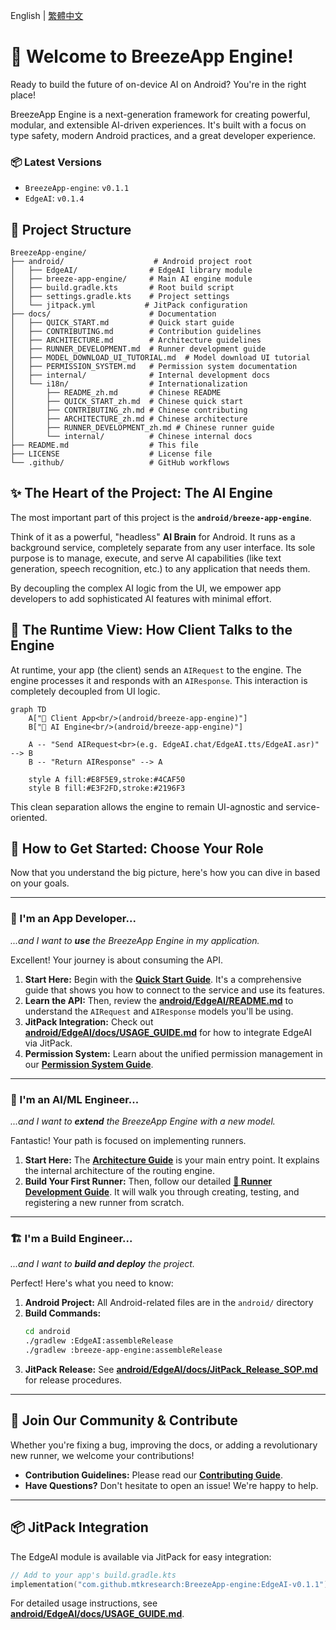 English | [繁體中文](./docs/i18n/README_zh.md)

# 🤖 Welcome to BreezeApp Engine!

Ready to build the future of on-device AI on Android? You're in the right place!

BreezeApp Engine is a next-generation framework for creating powerful, modular, and extensible AI-driven experiences. It's built with a focus on type safety, modern Android practices, and a great developer experience.

### 📦 Latest Versions

- `BreezeApp-engine`: `v0.1.1`
- `EdgeAI`: `v0.1.4`

## 📁 Project Structure

```
BreezeApp-engine/
├── android/                    # Android project root
│   ├── EdgeAI/                # EdgeAI library module
│   ├── breeze-app-engine/     # Main AI engine module
│   ├── build.gradle.kts       # Root build script
│   ├── settings.gradle.kts    # Project settings
│   └── jitpack.yml           # JitPack configuration
├── docs/                      # Documentation
│   ├── QUICK_START.md         # Quick start guide
│   ├── CONTRIBUTING.md        # Contribution guidelines
│   ├── ARCHITECTURE.md        # Architecture guidelines
│   ├── RUNNER_DEVELOPMENT.md  # Runner development guide
│   ├── MODEL_DOWNLOAD_UI_TUTORIAL.md  # Model download UI tutorial
│   ├── PERMISSION_SYSTEM.md   # Permission system documentation
│   ├── internal/              # Internal development docs
│   └── i18n/                  # Internationalization
│       ├── README_zh.md       # Chinese README
│       ├── QUICK_START_zh.md  # Chinese quick start
│       ├── CONTRIBUTING_zh.md # Chinese contributing
│       ├── ARCHITECTURE_zh.md # Chinese architecture
│       ├── RUNNER_DEVELOPMENT_zh.md # Chinese runner guide
│       └── internal/          # Chinese internal docs
├── README.md                  # This file
├── LICENSE                    # License file
└── .github/                   # GitHub workflows
```

## ✨ The Heart of the Project: The AI Engine

The most important part of this project is the **`android/breeze-app-engine`**.

Think of it as a powerful, "headless" **AI Brain** for Android. It runs as a background service, completely separate from any user interface. Its sole purpose is to manage, execute, and serve AI capabilities (like text generation, speech recognition, etc.) to any application that needs them.

By decoupling the complex AI logic from the UI, we empower app developers to add sophisticated AI features with minimal effort.

## 🔎 The Runtime View: How Client Talks to the Engine

At runtime, your app (the client) sends an `AIRequest` to the engine. The engine processes it and responds with an `AIResponse`. This interaction is completely decoupled from UI logic.

```mermaid
graph TD
    A["📱 Client App<br/>(android/breeze-app-engine)"]
    B["🧠 AI Engine<br/>(android/breeze-app-engine)"]

    A -- "Send AIRequest<br>(e.g. EdgeAI.chat/EdgeAI.tts/EdgeAI.asr)" --> B
    B -- "Return AIResponse" --> A

    style A fill:#E8F5E9,stroke:#4CAF50
    style B fill:#E3F2FD,stroke:#2196F3
```

This clean separation allows the engine to remain UI-agnostic and service-oriented.

## 🚀 How to Get Started: Choose Your Role

Now that you understand the big picture, here's how you can dive in based on your goals.

---

### 📱 I'm an App Developer...

*...and I want to **use** the BreezeApp Engine in my application.*

Excellent! Your journey is about consuming the API.

1. **Start Here:** Begin with the **[Quick Start Guide](./docs/QUICK_START.md)**. It's a comprehensive guide that shows you how to connect to the service and use its features.
2. **Learn the API:** Then, review the **[android/EdgeAI/README.md](./android/EdgeAI/README.md)** to understand the `AIRequest` and `AIResponse` models you'll be using.
3. **JitPack Integration:** Check out **[android/EdgeAI/docs/USAGE_GUIDE.md](./android/EdgeAI/docs/USAGE_GUIDE.md)** for how to integrate EdgeAI via JitPack.
4. **Permission System:** Learn about the unified permission management in our **[Permission System Guide](./docs/PERMISSION_SYSTEM.md)**.

---

### 🧠 I'm an AI/ML Engineer...

*...and I want to **extend** the BreezeApp Engine with a new model.*

Fantastic! Your path is focused on implementing runners.

1. **Start Here:** The **[Architecture Guide](./docs/ARCHITECTURE.md)** is your main entry point. It explains the internal architecture of the routing engine.
2. **Build Your First Runner:** Then, follow our detailed **[🧩 Runner Development Guide](./docs/RUNNER_DEVELOPMENT.md)**. It will walk you through creating, testing, and registering a new runner from scratch.

---

### 🏗️ I'm a Build Engineer...

*...and I want to **build and deploy** the project.*

Perfect! Here's what you need to know:

1. **Android Project:** All Android-related files are in the `android/` directory
2. **Build Commands:** 
   ```bash
   cd android
   ./gradlew :EdgeAI:assembleRelease
   ./gradlew :breeze-app-engine:assembleRelease
   ```
3. **JitPack Release:** See **[android/EdgeAI/docs/JitPack_Release_SOP.md](./android/EdgeAI/docs/JitPack_Release_SOP.md)** for release procedures.

---

## 🤝 Join Our Community & Contribute

Whether you're fixing a bug, improving the docs, or adding a revolutionary new runner, we welcome your contributions!

* **Contribution Guidelines:** Please read our **[Contributing Guide](./docs/CONTRIBUTING.md)**.
* **Have Questions?** Don't hesitate to open an issue! We're happy to help.

---

## 📦 JitPack Integration

The EdgeAI module is available via JitPack for easy integration:

```kotlin
// Add to your app's build.gradle.kts
implementation("com.github.mtkresearch:BreezeApp-engine:EdgeAI-v0.1.1")
```

For detailed usage instructions, see **[android/EdgeAI/docs/USAGE_GUIDE.md](./android/EdgeAI/docs/USAGE_GUIDE.md)**.

